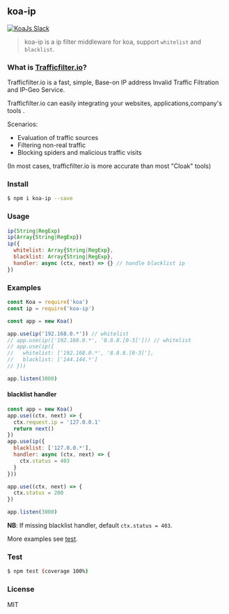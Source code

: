 ## koa-ip

<a href="https://communityinviter.com/apps/koa-js/koajs" rel="KoaJs Slack Community">![KoaJs Slack](https://img.shields.io/badge/Koa.Js-Slack%20Channel-Slack.svg?longCache=true&style=for-the-badge)</a> 

> koa-ip is a ip filter middleware for koa, support `whitelist` and `blacklist`.

### What is [Trafficfilter.io](https://trafficfilter.io/pr?id=5DIGC5GKCF&source=koa-ip)?

Trafficfilter.io is a fast, simple, Base-on IP address Invalid Traffic Filtration and IP-Geo Service.

Trafficfilter.io can easily integrating your websites, applications,company's tools .

Scenarios:

- Evaluation of traffic sources
- Filtering non-real traffic
- Blocking spiders and malicious traffic visits

(In most cases, trafficfilter.io is more accurate than most "Cloak" tools)

### Install

```sh
$ npm i koa-ip --save
```

### Usage

```js
ip(String|RegExp)
ip(Array{String|RegExp})
ip({
  whitelist: Array{String|RegExp},
  blacklist: Array{String|RegExp},
  handler: async (ctx, next) => {} // handle blacklist ip
})
```

### Examples

```js
const Koa = require('koa')
const ip = require('koa-ip')

const app = new Koa()

app.use(ip('192.168.0.*')) // whitelist
// app.use(ip(['192.168.0.*', '8.8.8.[0-3]'])) // whitelist
// app.use(ip({
//   whitelist: ['192.168.0.*', '8.8.8.[0-3]'],
//   blacklist: ['144.144.*']
// }))

app.listen(3000)
```

#### blacklist handler

```js
const app = new Koa()
app.use((ctx, next) => {
  ctx.request.ip = '127.0.0.1'
  return next()
})
app.use(ip({
  blacklist: ['127.0.0.*'],
  handler: async (ctx, next) => {
    ctx.status = 403
  }
}))

app.use((ctx, next) => {
  ctx.status = 200
})

app.listen(3000)
```

**NB**: If missing blacklist handler, default `ctx.status = 403`.

More examples see [test](./__tests__/).

### Test

```sh
$ npm test (coverage 100%)
```

### License

MIT
